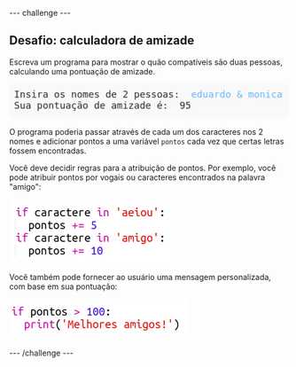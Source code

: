 \--- challenge \---

## Desafio: calculadora de amizade

Escreva um programa para mostrar o quão compatíveis são duas pessoas, calculando uma pontuação de amizade.

![screenshot](images/messages-friends.png)

O programa poderia passar através de cada um dos caracteres nos 2 nomes e adicionar pontos a uma variável `pontos` cada vez que certas letras fossem encontradas.

Você deve decidir regras para a atribuição de pontos. Por exemplo, você pode atribuir pontos por vogais ou caracteres encontrados na palavra "amigo":

![screenshot](images/messages-friends-code.png)

Você também pode fornecer ao usuário uma mensagem personalizada, com base em sua pontuação:

![screenshot](images/messages-best-friends.png)

\--- /challenge \---